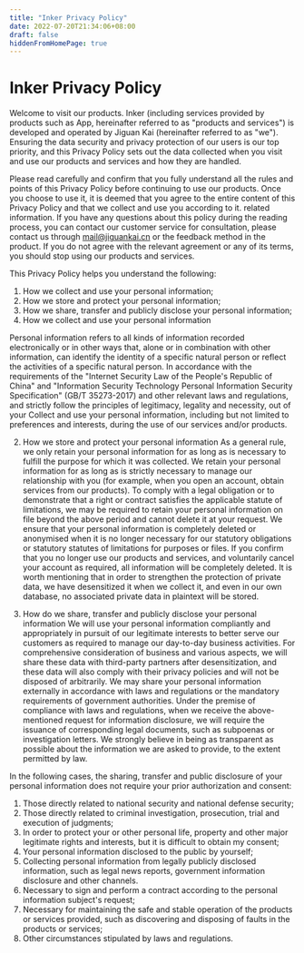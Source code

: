 ```yaml
---
title: "Inker Privacy Policy"
date: 2022-07-20T21:34:06+08:00
draft: false
hiddenFromHomePage: true
---
```


# Inker Privacy Policy
Welcome to visit our products. Inker (including services provided by products such as App, hereinafter referred to as "products and services") is developed and operated by Jiguan Kai (hereinafter referred to as "we"). Ensuring the data security and privacy protection of our users is our top priority, and this Privacy Policy sets out the data collected when you visit and use our products and services and how they are handled.

Please read carefully and confirm that you fully understand all the rules and points of this Privacy Policy before continuing to use our products. Once you choose to use it, it is deemed that you agree to the entire content of this Privacy Policy and that we collect and use you according to it. related information. If you have any questions about this policy during the reading process, you can contact our customer service for consultation, please contact us through mail@jiguankai.cn or the feedback method in the product. If you do not agree with the relevant agreement or any of its terms, you should stop using our products and services.

This Privacy Policy helps you understand the following:
1. How we collect and use your personal information;
2. How we store and protect your personal information;
3. How we share, transfer and publicly disclose your personal information;
1. How we collect and use your personal information

Personal information refers to all kinds of information recorded electronically or in other ways that, alone or in combination with other information, can identify the identity of a specific natural person or reflect the activities of a specific natural person. In accordance with the requirements of the "Internet Security Law of the People's Republic of China" and "Information Security Technology Personal Information Security Specification" (GB/T 35273-2017) and other relevant laws and regulations, and strictly follow the principles of legitimacy, legality and necessity, out of your Collect and use your personal information, including but not limited to preferences and interests, during the use of our services and/or products.

2. How we store and protect your personal information
As a general rule, we only retain your personal information for as long as is necessary to fulfill the purpose for which it was collected. We retain your personal information for as long as is strictly necessary to manage our relationship with you (for example, when you open an account, obtain services from our products). To comply with a legal obligation or to demonstrate that a right or contract satisfies the applicable statute of limitations, we may be required to retain your personal information on file beyond the above period and cannot delete it at your request. We ensure that your personal information is completely deleted or anonymised when it is no longer necessary for our statutory obligations or statutory statutes of limitations for purposes or files. If you confirm that you no longer use our products and services, and voluntarily cancel your account as required, all information will be completely deleted.
It is worth mentioning that in order to strengthen the protection of private data, we have desensitized it when we collect it, and even in our own database, no associated private data in plaintext will be stored.

3. How do we share, transfer and publicly disclose your personal information
We will use your personal information compliantly and appropriately in pursuit of our legitimate interests to better serve our customers as required to manage our day-to-day business activities. For comprehensive consideration of business and various aspects, we will share these data with third-party partners after desensitization, and these data will also comply with their privacy policies and will not be disposed of arbitrarily.
We may share your personal information externally in accordance with laws and regulations or the mandatory requirements of government authorities. Under the premise of compliance with laws and regulations, when we receive the above-mentioned request for information disclosure, we will require the issuance of corresponding legal documents, such as subpoenas or investigation letters. We strongly believe in being as transparent as possible about the information we are asked to provide, to the extent permitted by law.

In the following cases, the sharing, transfer and public disclosure of your personal information does not require your prior authorization and consent:
1. Those directly related to national security and national defense security;
2. Those directly related to criminal investigation, prosecution, trial and execution of judgments;
3. In order to protect your or other personal life, property and other major legitimate rights and interests, but it is difficult to obtain my consent;
4. Your personal information disclosed to the public by yourself;
5. Collecting personal information from legally publicly disclosed information, such as legal news reports, government information disclosure and other channels.
6. Necessary to sign and perform a contract according to the personal information subject's request;
7. Necessary for maintaining the safe and stable operation of the products or services provided, such as discovering and disposing of faults in the products or services;
8. Other circumstances stipulated by laws and regulations.